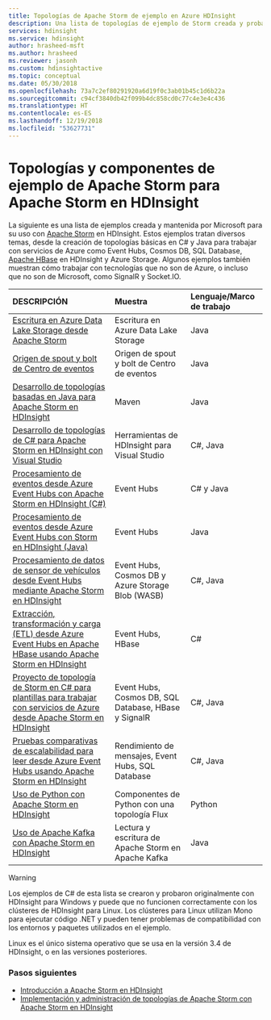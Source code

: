 ```yaml
---
title: Topologías de Apache Storm de ejemplo en Azure HDInsight
description: Una lista de topologías de ejemplo de Storm creada y probada con Apache Storm en HDInsight, incluidas las topologías básicas de C# y Java, y trabajando con Event Hubs.
services: hdinsight
ms.service: hdinsight
author: hrasheed-msft
ms.author: hrasheed
ms.reviewer: jasonh
ms.custom: hdinsightactive
ms.topic: conceptual
ms.date: 05/30/2018
ms.openlocfilehash: 73a7c2ef80291920a6d19f0c3ab01b45c1d6b22a
ms.sourcegitcommit: c94cf3840db42f099b4dc858cd0c77c4e3e4c436
ms.translationtype: HT
ms.contentlocale: es-ES
ms.lasthandoff: 12/19/2018
ms.locfileid: "53627731"
---
```

# <a name="example-apache-storm-topologies-and-components-for-apache-storm-on-hdinsight"></a>Topologías y componentes de ejemplo de Apache Storm para Apache Storm en HDInsight

La siguiente es una lista de ejemplos creada y mantenida por Microsoft para su uso con [Apache Storm](https://storm.apache.org/) en HDInsight. Estos ejemplos tratan diversos temas, desde la creación de topologías básicas en C# y Java para trabajar con servicios de Azure como Event Hubs, Cosmos DB, SQL Database, [Apache HBase](https://hbase.apache.org/) en HDInsight y Azure Storage. Algunos ejemplos también muestran cómo trabajar con tecnologías que no son de Azure, o incluso que no son de Microsoft, como SignalR y Socket.IO.

| DESCRIPCIÓN | Muestra | Lenguaje/Marco de trabajo |
|:--- |:--- |:--- |
| [Escritura en Azure Data Lake Storage desde Apache Storm](apache-storm-write-data-lake-store.md) |Escritura en Azure Data Lake Storage |Java |
| [Origen de spout y bolt de Centro de eventos](https://github.com/apache/storm/tree/master/external/storm-eventhubs) |Origen de spout y bolt de Centro de eventos |Java |
| [Desarrollo de topologías basadas en Java para Apache Storm en HDInsight][5797064f] |Maven |Java |
| [Desarrollo de topologías de C# para Apache Storm en HDInsight con Visual Studio][16fce2d1] |Herramientas de HDInsight para Visual Studio |C#, Java |
| [Procesamiento de eventos desde Azure Event Hubs con Apache Storm en HDInsight (C#)][844d1d81] |Event Hubs |C# y Java |
| [Procesamiento de eventos desde Azure Event Hubs con Storm en HDInsight (Java)](https://azure.microsoft.com/resources/samples/hdinsight-java-storm-eventhub/) |Event Hubs |Java |
| [Procesamiento de datos de sensor de vehículos desde Event Hubs mediante Apache Storm en HDInsight][246ee964] |Event Hubs, Cosmos DB y Azure Storage Blob (WASB) |C#, Java |
| [Extracción, transformación y carga (ETL) desde Azure Event Hubs en Apache HBase usando Apache Storm en HDInsight][b4b68194] |Event Hubs, HBase |C# |
| [Proyecto de topología de Storm en C# para plantillas para trabajar con servicios de Azure desde Apache Storm en HDInsight][ce0c02a2] |Event Hubs, Cosmos DB, SQL Database, HBase y SignalR |C#, Java |
| [Pruebas comparativas de escalabilidad para leer desde Azure Event Hubs usando Apache Storm en HDInsight][d6c540e3] |Rendimiento de mensajes, Event Hubs, SQL Database |C#, Java |
| [Uso de Python con Apache Storm en HDInsight](apache-storm-develop-python-topology.md) |Componentes de Python con una topología Flux |Python |
| [Uso de Apache Kafka con Apache Storm en HDInsight](../hdinsight-apache-storm-with-kafka.md) | Lectura y escritura de Apache Storm en Apache Kafka | Java |

> [!WARNING]  
> Los ejemplos de C# de esta lista se crearon y probaron originalmente con HDInsight para Windows y puede que no funcionen correctamente con los clústeres de HDInsight para Linux. Los clústeres para Linux utilizan Mono para ejecutar código .NET y pueden tener problemas de compatibilidad con los entornos y paquetes utilizados en el ejemplo.
>
> Linux es el único sistema operativo que se usa en la versión 3.4 de HDInsight, o en las versiones posteriores.

### <a name="next-steps"></a>Pasos siguientes

* [Introducción a Apache Storm en HDInsight][2b8c3488]
* [Implementación y administración de topologías de Apache Storm con Apache Storm en HDInsight][6eb0d3b8]

[2b8c3488]:apache-storm-tutorial-get-started-linux.md "Aprenda a crear un clúster de Apache Storm en HDInsight y a utilizar el panel de Storm para implementar topologías de ejemplo."
[6eb0d3b8]:apache-storm-deploy-monitor-topology.md "Aprenda a implementar y administrar topologías mediante el panel de Apache Storm basado en web y la interfaz de usuario de Storm o las Herramientas de HDInsight para Visual Studio."
[16fce2d1]:apache-storm-develop-csharp-visual-studio-topology.md "Aprenda a crear topologías de Storm en C# mediante las Herramientas de HDInsight para Visual Studio."
[5797064f]:apache-storm-develop-java-topology.md "Aprenda a crear topologías de Storm en Java mediante Maven creando una topología de recuento de palabras básica."
[844d1d81]:apache-storm-develop-csharp-event-hub-topology.md "Aprenda a leer y escribir datos desde Azure Event Hubs con Storm en HDInsight."
[246ee964]: https://github.com/hdinsight/hdinsight-storm-examples/blob/master/IotExample/README.md "Aprenda a usar una topología de Storm para leer mensajes desde Azure Event Hubs, leer documentos de Azure Cosmos DB para hacer referencia a datos y guardar datos en Azure Storage."
[d6c540e3]: https://github.com/hdinsight/hdinsight-storm-examples/blob/master/EventCountExample "Varias topologías para mostrar el rendimiento cuando se lee desde Azure Event Hubs y se realiza el almacenamiento en SQL Database mediante Apache Storm en HDInsight."
[b4b68194]: https://github.com/hdinsight/hdinsight-storm-examples/blob/master/RealTimeETLExample "Aprenda a leer datos desde Azure Event Hubs, a agregar y transformar los datos y, a continuación, a almacenarlos en HBase en HDInsight."
[ce0c02a2]: https://github.com/hdinsight/hdinsight-storm-examples/tree/master/templates/HDInsightStormExamples "Este proyecto contiene plantillas para spouts, bolts y topologías para interactuar con distintos servicios de Azure como Event Hubs, Cosmos DB y SQL Database."

